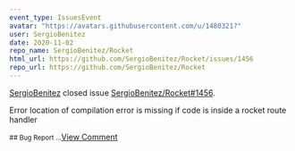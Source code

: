 ```yaml
---
event_type: IssuesEvent
avatar: "https://avatars.githubusercontent.com/u/1480321?"
user: SergioBenitez
date: 2020-11-02
repo_name: SergioBenitez/Rocket
html_url: https://github.com/SergioBenitez/Rocket/issues/1456
repo_url: https://github.com/SergioBenitez/Rocket
---
```


<a href='https://github.com/SergioBenitez' target='_blank'>SergioBenitez</a> closed issue <a href='https://github.com/SergioBenitez/Rocket/issues/1456' target='_blank'>SergioBenitez/Rocket#1456</a>.

<p>Error location of compilation error is missing if code is inside a rocket route handler</p><small>## Bug Report...</small><a href='https://github.com/SergioBenitez/Rocket/issues/1456' target='_blank'>View Comment</a>